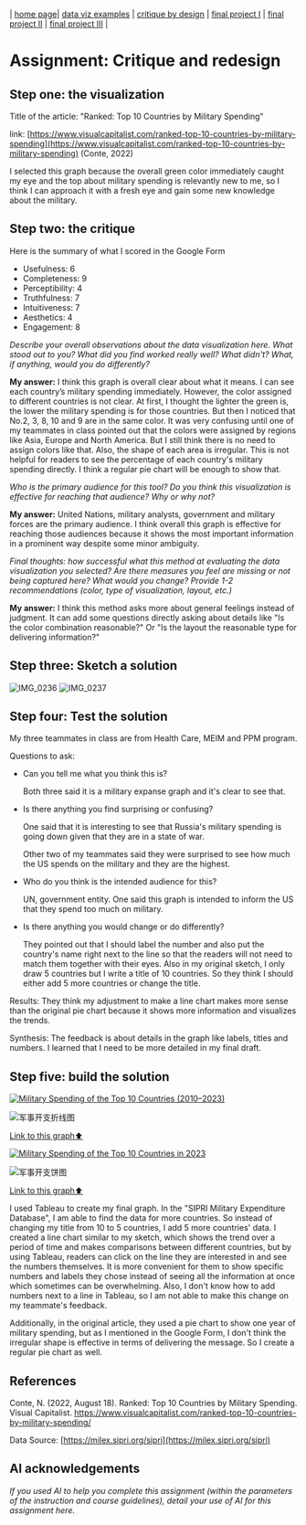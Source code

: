 | [home page](https://yinqinw.github.io/yinqin-portfolio-templates)| [data viz examples](https://yinqinw.github.io/yinqin-portfolio-templates/dataviz-examples) | [critique by design](https://yinqinw.github.io/yinqin-portfolio-templates/critique-by-design) | [final project I](https://yinqinw.github.io/yinqin-portfolio-templates/final-project-part-one) | [final project II](https://yinqinw.github.io/yinqin-portfolio-templates/final-project-part-two) | [final project III](https://yinqinw.github.io/yinqin-portfolio-templates/final-project-part-three) |

# Assignment: Critique and redesign

## Step one: the visualization
Title of the article: "Ranked: Top 10 Countries by Military Spending"

link: [https://www.visualcapitalist.com/ranked-top-10-countries-by-military-spending](https://www.visualcapitalist.com/ranked-top-10-countries-by-military-spending) (Conte, 2022)


I selected this graph because the overall green color immediately caught my eye and the top about military spending is relevantly new to me, so I think I can approach it with a fresh eye and gain some new knowledge about the military.

## Step two: the critique
Here is the summary of what I scored in the Google Form

- Usefulness: 6
- Completeness: 9
- Perceptibility: 4
- Truthfulness: 7
- Intuitiveness: 7
- Aesthetics: 4
- Engagement: 8

_Describe your overall observations about the data visualization here. What stood out to you? What did you find worked really well? What didn't? What, if anything, would you do differently?_

**My answer:** I think this graph is overall clear about what it means. I can see each country’s military spending immediately. However, the color assigned to different countries is not clear. At first, I thought the lighter the green is, the lower the military spending is for those countries. But then I noticed that No.2, 3, 8, 10 and 9 are in the same color. It was very confusing until one of my teammates in class pointed out that the colors were assigned by regions like Asia, Europe and North America. But I still think there is no need to assign colors like that. Also, the shape of each area is irregular. This is not helpful for readers to see the percentage of each country's military spending directly. I think a regular pie chart will be enough to show that.

_Who is the primary audience for this tool? Do you think this visualization is effective for reaching that audience? Why or why not?_

**My answer:** United Nations, military analysts, government and military forces are the primary audience. I think overall this graph is effective for reaching those audiences because it shows the most important information in a prominent way despite some minor ambiguity.

_Final thoughts: how successful what this method at evaluating the data visualization you selected? Are there measures you feel are missing or not being captured here? What would you change? Provide 1-2 recommendations (color, type of visualization, layout, etc.)_

**My answer:** I think this method asks more about general feelings instead of judgment. It can add some questions directly asking about details like "Is the color combination reasonable?" Or "Is the layout the reasonable type for delivering information?"

## Step three: Sketch a solution
![IMG_0236](https://github.com/user-attachments/assets/d7ca9e24-9f3e-4ec0-85d5-1e076677aef1)
![IMG_0237](https://github.com/user-attachments/assets/da8bdf24-10f3-4944-80e3-5c86991d5836)

## Step four: Test the solution

My three teammates in class are from Health Care, MEIM and PPM program.

Questions to ask: 
- Can you tell me what you think this is?

    Both three said it is a military expanse graph and it's clear to see that.

- Is there anything you find surprising or confusing?

    One said that it is interesting to see that Russia's military spending is going down given that they are in a state of war.

    Other two of my teammates said they were surprised to see how much the US spends on the military and they are the highest.

- Who do you think is the intended audience for this?

    UN, government entity. One said this graph is intended to inform the US that they spend too much on military.
- Is there anything you would change or do differently?
   
    They pointed out that I should label the number and also put the country's name right next to the line so that the readers will not need to match them together with their eyes. Also in my original sketch, I only draw 5 countries but I write a title of 10 countries. So they think I should either add 5 more countries or change the title.

Results: They think my adjustment to make a line chart makes more sense than the original pie chart because it shows more information and visualizes the trends.

Synthesis: The feedback is about details in the graph like labels, titles and numbers. I learned that I need to be more detailed in my final draft.

## Step five: build the solution
<div class='tableauPlaceholder' id='viz1739470541277' style='position: relative'><noscript><a href='#'><img alt='Military Spending of the Top 10 Countries (2010–2023) ' src='https:&#47;&#47;public.tableau.com&#47;static&#47;images&#47;mi&#47;militaryspending_17394702202250&#47;2&#47;1_rss.png' style='border: none' /></a></noscript><object class='tableauViz'  style='display:none;'><param name='host_url' value='https%3A%2F%2Fpublic.tableau.com%2F' /> <param name='embed_code_version' value='3' /> <param name='site_root' value='' /><param name='name' value='militaryspending_17394702202250&#47;2' /><param name='tabs' value='no' /><param name='toolbar' value='yes' /><param name='static_image' value='https:&#47;&#47;public.tableau.com&#47;static&#47;images&#47;mi&#47;militaryspending_17394702202250&#47;2&#47;1.png' /> <param name='animate_transition' value='yes' /><param name='display_static_image' value='yes' /><param name='display_spinner' value='yes' /><param name='display_overlay' value='yes' /><param name='display_count' value='yes' /><param name='language' value='zh-CN' /><param name='filter' value='publish=yes' /></object></div>

![军事开支折线图](https://github.com/user-attachments/assets/bd4765b4-080c-4a74-8aad-a80ce7852113)

[Link to this graph⬆️](https://public.tableau.com/views/militaryspending_17394702202250/2?:language=zh-CN&publish=yes&:sid=&:redirect=auth&:display_count=n&:origin=viz_share_link) 

<div class='tableauPlaceholder' id='viz1739471733233' style='position: relative'><noscript><a href='#'><img alt='Military Spending of the Top 10 Countries in 2023 ' src='https:&#47;&#47;public.tableau.com&#47;static&#47;images&#47;1_&#47;1_17394716023380&#47;1&#47;1_rss.png' style='border: none' /></a></noscript><object class='tableauViz'  style='display:none;'><param name='host_url' value='https%3A%2F%2Fpublic.tableau.com%2F' /> <param name='embed_code_version' value='3' /> <param name='site_root' value='' /><param name='name' value='1_17394716023380&#47;1' /><param name='tabs' value='no' /><param name='toolbar' value='yes' /><param name='static_image' value='https:&#47;&#47;public.tableau.com&#47;static&#47;images&#47;1_&#47;1_17394716023380&#47;1&#47;1.png' /> <param name='animate_transition' value='yes' /><param name='display_static_image' value='yes' /><param name='display_spinner' value='yes' /><param name='display_overlay' value='yes' /><param name='display_count' value='yes' /><param name='language' value='zh-CN' /></object></div> 

![军事开支饼图](https://github.com/user-attachments/assets/ce7f71a4-41e7-403e-9a59-c4e929acb67d)

[Link to this graph⬆️](https://public.tableau.com/views/1_17394716023380/1?:language=zh-CN&:sid=&:redirect=auth&:display_count=n&:origin=viz_share_link) 

I used Tableau to create my final graph. In the "SIPRI Military Expenditure Database", I am able to find the data for more countries. So instead of changing my title from 10 to 5 countries, I add 5 more countries' data. I created a line chart similar to my sketch, which shows the trend over a period of time and makes comparisons between different countries, but by using Tableau, readers can click on the line they are interested in and see the numbers themselves. It is more convenient for them to show specific numbers and labels they chose instead of seeing all the information at once which sometimes can be overwhelming. Also, I don't know how to add numbers next to a line in Tableau, so I am not able to make this change on my teammate's feedback.

Additionally, in the original article, they used a pie chart to show one year of military spending, but as I mentioned in the Google Form, I don't think the irregular shape is effective in terms of delivering the message. So I create a regular pie chart as well.

## References


Conte, N. (2022, August 18). Ranked: Top 10 Countries by Military Spending. Visual Capitalist. https://www.visualcapitalist.com/ranked-top-10-countries-by-military-spending/

Data Source: [https://milex.sipri.org/sipri](https://milex.sipri.org/sipri)

## AI acknowledgements
_If you used AI to help you complete this assignment (within the parameters of the instruction and course guidelines), detail your use of AI for this assignment here._

